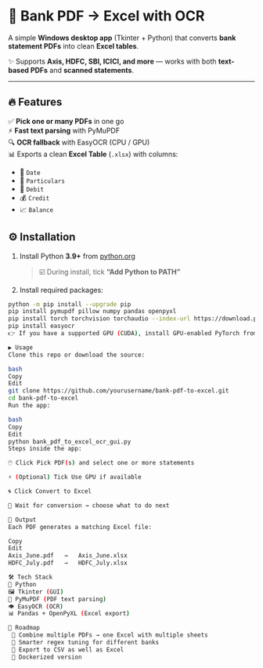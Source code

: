 # 📑 Bank PDF → Excel with OCR  

A simple **Windows desktop app** (Tkinter + Python) that converts **bank statement PDFs** into clean **Excel tables**.  

✨ Supports **Axis, HDFC, SBI, ICICI, and more** — works with both **text-based PDFs** and **scanned statements**.  

---

## 🔥 Features  

✅ **Pick one or many PDFs** in one go  
⚡ **Fast text parsing** with PyMuPDF  
🔍 **OCR fallback** with EasyOCR (CPU / GPU)  
📊 Exports a clean **Excel Table** (`.xlsx`) with columns:  
- 📅 `Date`  
- 📝 `Particulars`  
- 💸 `Debit`  
- 💰 `Credit`  
- 📈 `Balance`  


## ⚙️ Installation  

1. Install Python **3.9+** from [python.org](https://www.python.org/downloads/)  
   > ☑️ During install, tick **“Add Python to PATH”**  

2. Install required packages:  

```bash
python -m pip install --upgrade pip
pip install pymupdf pillow numpy pandas openpyxl
pip install torch torchvision torchaudio --index-url https://download.pytorch.org/whl/cpu
pip install easyocr
👉 If you have a supported GPU (CUDA), install GPU-enabled PyTorch from pytorch.org.

▶️ Usage
Clone this repo or download the source:

bash
Copy
Edit
git clone https://github.com/yourusername/bank-pdf-to-excel.git
cd bank-pdf-to-excel
Run the app:

bash
Copy
Edit
python bank_pdf_to_excel_ocr_gui.py
Steps inside the app:

🖱️ Click Pick PDF(s) and select one or more statements

⚡ (Optional) Tick Use GPU if available

🌀 Click Convert to Excel

🎉 Wait for conversion → choose what to do next

📂 Output
Each PDF generates a matching Excel file:

Copy
Edit
Axis_June.pdf   →   Axis_June.xlsx
HDFC_July.pdf   →   HDFC_July.xlsx

🛠️ Tech Stack 
🐍 Python
🖼️ Tkinter (GUI)
📖 PyMuPDF (PDF text parsing)
👁️ EasyOCR (OCR)
📊 Pandas + OpenPyXL (Excel export)

🚧 Roadmap
 📑 Combine multiple PDFs → one Excel with multiple sheets
 🔧 Smarter regex tuning for different banks
 📂 Export to CSV as well as Excel
 🐳 Dockerized version

